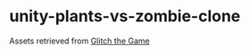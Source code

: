 # unity-plants-vs-zombie-clone

Assets retrieved from [Glitch the Game](http://www.glitchthegame.com/)